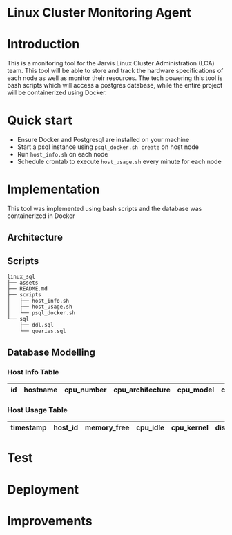 # Linux Cluster Monitoring Agent

# Introduction
This is a monitoring tool for the Jarvis Linux Cluster Administration (LCA) team. This tool will be able to store and track the hardware specifications of each node as well as monitor their resources. The tech powering this tool is bash scripts which will access a postgres database, while the entire project will be containerized using Docker.

# Quick start
- Ensure Docker and Postgresql are installed on your machine
- Start a psql instance using `psql_docker.sh create` on host node
- Run `host_info.sh` on each node
- Schedule crontab to execute `host_usage.sh` every minute for each node

# Implementation
This tool was implemented using bash scripts and the database was containerized in Docker

## Architecture

## Scripts
```
linux_sql
├── assets
├── README.md
├── scripts
│   ├── host_info.sh
│   ├── host_usage.sh
│   └── psql_docker.sh
└── sql
    ├── ddl.sql
    └── queries.sql
```
## Database Modelling

### Host Info Table

| id | hostname | cpu\_number | cpu\_architecture | cpu\_model | cpu\_mhz | L2\_cache | total\_mem | timestamp |
| -- | -------- | ----------- | ----------------- | ---------- | -------- | --------- | ---------- | --------- |

### Host Usage Table

| timestamp | host\_id | memory\_free | cpu\_idle | cpu\_kernel | disk\_io | disk\_available |
| --------- | -------- | ------------ | --------- | ----------- | -------- | --------------- |

# Test

# Deployment

# Improvements
